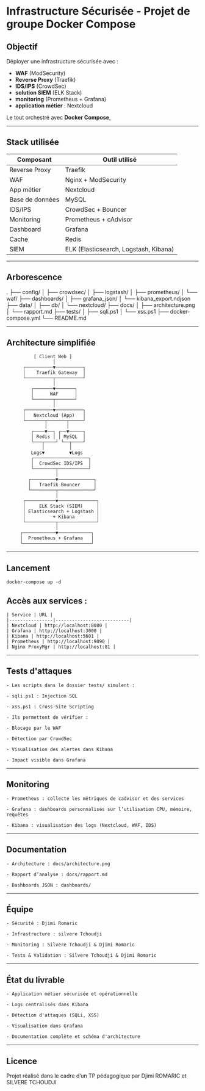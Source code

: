 # Infrastructure Sécurisée - Projet de groupe Docker Compose

## Objectif

Déployer une infrastructure sécurisée avec :
- **WAF** (ModSecurity)
- **Reverse Proxy** (Traefik)
- **IDS/IPS** (CrowdSec)
- **solution SIEM** (ELK Stack)
- **monitoring** (Prometheus + Grafana)
- **application métier** : Nextcloud

Le tout orchestré avec **Docker Compose**,

---

## Stack utilisée

| Composant     | Outil utilisé            |
|---------------|--------------------------|
| Reverse Proxy | Traefik                  |
| WAF           | Nginx + ModSecurity      |
| App métier    | Nextcloud                |
| Base de données | MySQL                  | 
| IDS/IPS       | CrowdSec + Bouncer       | 
| Monitoring    | Prometheus + cAdvisor    |
| Dashboard     | Grafana                  |
| Cache         | Redis                    |
| SIEM          | ELK (Elasticsearch, Logstash, Kibana)|

---

## Arborescence

.
├── config/
│   ├── crowdsec/
│   ├── logstash/
│   ├── prometheus/
│   └── waf/
├── dashboards/
│   ├── grafana_json/
│   └── kibana_export.ndjson
├── data/
│   ├── db/
│   └── nextcloud/
├── docs/
│   ├── architecture.png
│   └── rapport.md
├── tests/
│   ├── sqli.ps1
│   └── xss.ps1
├── docker-compose.yml
└── README.md


---

## Architecture simplifiée

              [ Client Web ]
                     │
          ┌──────────▼──────────┐
          │    Traefik Gateway  │
          └──────────┬──────────┘
                     │
             ┌───────▼───────┐
             │      WAF      │
             └───────┬───────┘
                     │
          ┌──────────▼──────────┐
          │   Nextcloud (App)   │
          └───────┬───────┬─────┘
                  │       │
             ┌────▼──┐ ┌──▼─────┐
             │ Redis │ │ MySQL  │
             └───┬────┘ └──┬────┘
                 │         │
             Logs▼         ▼Logs
             ┌────────────────────┐
             │  CrowdSec IDS/IPS  │
             └────────┬───────────┘
                      │
            ┌─────────▼─────────────┐
            │   Traefik Bouncer     │
            └─────────┬─────────────┘
                      │
          ┌───────────▼──────────────┐
          │     ELK Stack (SIEM)     │
          │ Elasticsearch + Logstash │
          │          + Kibana        │
          └───────────┬──────────────┘
                      │
         ┌────────────▼────────────┐
         │  Prometheus + Grafana   │
         └─────────────────────────┘


---

## Lancement

    docker-compose up -d

## Accès aux services :

    | Service | URL |
    |----------------|---------------------------|
    | Nextcloud | http://localhost:8080 |
    | Grafana | http://localhost:3000 |
    | Kibana | http://localhost:5601 |
    | Prometheus | http://localhost:9090 |
    | Nginx ProxyMgr | http://localhost:81 |


---

## Tests d'attaques

    - Les scripts dans le dossier tests/ simulent :

    - sqli.ps1 : Injection SQL

    - xss.ps1 : Cross-Site Scripting

    - Ils permettent de vérifier :

    - Blocage par le WAF

    - Détection par CrowdSec

    - Visualisation des alertes dans Kibana

    - Impact visible dans Grafana

---

## Monitoring

    - Prometheus : collecte les métriques de cadvisor et des services

    - Grafana : dashboards personnalisés sur l’utilisation CPU, mémoire, requêtes

    - Kibana : visualisation des logs (Nextcloud, WAF, IDS)

---

## Documentation
    - Architecture : docs/architecture.png

    - Rapport d’analyse : docs/rapport.md

    - Dashboards JSON : dashboards/


---

## Équipe

    - Sécurité : Djimi Romaric

    - Infrastructure : silvere Tchoudji

    - Monitoring : Silvere Tchoudji & Djimi Romaric

    - Tests & Validation : Silvere Tchoudji & Djimi Romaric


---

## État du livrable

    - Application métier sécurisée et opérationnelle

    - Logs centralisés dans Kibana

    - Détection d'attaques (SQLi, XSS)

    - Visualisation dans Grafana

    - Documentation complète et schéma d'architecture


---

## Licence
Projet réalisé dans le cadre d’un TP pédagogique par Djimi ROMARIC et SILVERE TCHOUDJI